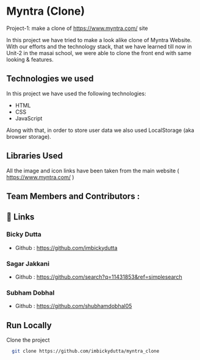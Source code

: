
# Myntra (Clone)

Project-1: make a clone of https://www.myntra.com/ site

In this project we have tried to make a look alike clone of Myntra Website. With our efforts and the technology stack, that we have learned till now in Unit-2 in the masai school, we were able to clone the front end with same looking & features.

## Technologies we used

In this project we have used the following technologies:

- HTML
- CSS
- JavaScript

Along with that, in order to store user data we also used LocalStorage (aka browser storage).

## Libraries Used

All the image and icon links have been taken from the main website ( https://www.myntra.com/ )

## Team Members and Contributors :

## 🔗 Links

### Bicky Dutta
- Github : https://github.com/imbickydutta

### Sagar Jakkani
- Github : https://github.com/search?q=11431853&ref=simplesearch

### Subham Dobhal
- Github : https://github.com/shubhamdobhal05

## Run Locally

Clone the project

```bash
  git clone https://github.com/imbickydutta/myntra_clone
```




  
